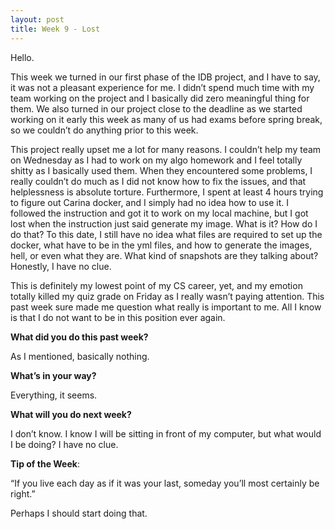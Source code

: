 ```yaml
---
layout: post
title: Week 9 - Lost
---
```

Hello.


This week we turned in our first phase of the IDB project, and I have to say, it was not a pleasant experience for me. I didn’t spend much time with my team working on the project and I basically did zero meaningful thing for them. We also turned in our project close to the deadline as we started working on it early this week as many of us had exams before spring break, so we couldn’t do anything prior to this week.


This project really upset me a lot for many reasons. I couldn’t help my team on Wednesday as I had to work on my algo homework and I feel totally shitty as I basically used them. When they encountered some problems, I really couldn’t do much as I did not know how to fix the issues, and that helplessness is absolute torture. Furthermore, I spent at least 4 hours trying to figure out Carina docker, and I simply had no idea how to use it. I followed the instruction and got it to work on my local machine, but I got lost when the instruction just said generate my image. What is it? How do I do that? To this date, I still have no idea what files are required to set up the docker, what have to be in the yml files, and how to generate the images, hell, or even what they are. What kind of snapshots are they talking about? Honestly, I have no clue. 


This is definitely my lowest point of my CS career, yet, and my emotion totally killed my quiz grade on Friday as I really wasn’t paying attention. This past week sure made me question what really is important to me. All I know is that I do not want to be in this position ever again.


**What did you do this past week?**


As I mentioned, basically nothing.


**What’s in your way?**


Everything, it seems.


**What will you do next week?**


I don’t know. I know I will be sitting in front of my computer, but what would I be doing? I have no clue.


**Tip of the Week**: 


“If you live each day as if it was your last, someday you’ll most certainly be right.”


Perhaps I should start doing that.
